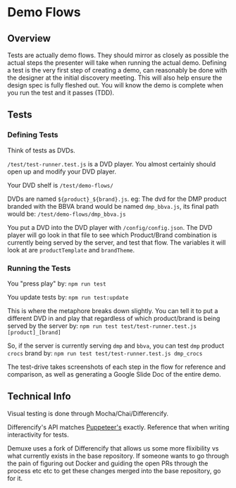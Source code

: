 # Demo Flows

## Overview

Tests are actually demo flows. They should mirror as closely as possible the actual steps the presenter will take when running the actual demo. Defining a test is the very first step of creating a demo, can reasonably be done with the designer at the initial discovery meeting. This will also help ensure the design spec is fully fleshed out. You will know the demo is complete when you run the test and it passes (TDD).


## Tests
### Defining Tests

Think of tests as DVDs.

`/test/test-runner.test.js` is a DVD player. You almost certainly should open up and modify your DVD player.

Your DVD shelf is `/test/demo-flows/`

DVDs are named `${product}_${brand}.js`. eg: The dvd for the DMP product branded with the BBVA brand would be named `dmp_bbva.js`, its final path would be: `/test/demo-flows/dmp_bbva.js`

You put a DVD into the DVD player with `/config/config.json`. The DVD player will go look in that file to see which Product/Brand combination is currently being served by the server, and test that flow. The variables it will look at are `productTemplate` and `brandTheme`.


### Running the Tests
You "press play" by:
`npm run test`

You update tests by:
`npm run test:update`

This is where the metaphore breaks down slightly. You can tell it to put a different DVD in and play that regardless of which product/brand is being served by the server by:
`npm run test test/test-runner.test.js [product]_[brand]`

So, if the server is currently serving `dmp` and `bbva`, you can test `dmp` product `crocs` brand by:
`npm run test test/test-runner.test.js dmp_crocs`


The test-drive takes screenshots of each step in the flow for reference and comparison, as well as generating a Google Slide Doc of the entire demo.


## Technical Info

Visual testing is done through Mocha/Chai/Differencify.

Differencify's API matches [Puppeteer's](https://github.com/GoogleChrome/puppeteer/blob/master/docs/api.md) exactly. Reference that when writing interactivity for tests.

Demuxe uses a fork of Differencify that allows us some more flixibility vs what currently exists in the base repository. If someone wants to go through the pain of figuring out Docker and guiding the open PRs through the process etc etc to get these changes merged into the base repository, go for it.
